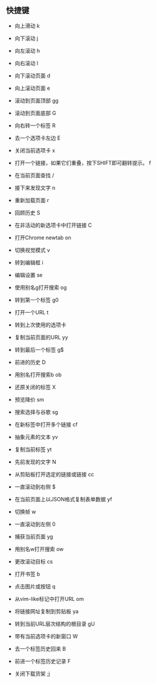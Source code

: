 
## 快捷键

- 向上滑动 k 
- 向下滚动 j 
- 向左滚动 h 
- 向右滚动 l 
- 向下滚动页面 d 
- 向上滚动页面 e
- 滚动到页面顶部 gg 
- 滚动到页面底部 G 


- 向右转一个标签 R 
- 去一个选项卡左边 E 
- 关闭当前选项卡 x 

- 打开一个链接，如果它们重叠，按下SHIFT即可翻转提示。 f
- 在当前页面查找 /
- 接下来发现文字 n 
- 重新加载页面 r 
- 回顾历史 S 
- 在非活动的新选项卡中打开链接 C 
- 打开Chrome newtab on 
- 切换视觉模式 v 
- 转到编辑框 i 
- 编辑设置 se 
- 使用别名g打开搜索 og 
- 转到第一个标签 g0 
- 打开一个URL t 
- 转到上次使用的选项卡 <Ctrl-6> 
- 复制当前页面的URL yy 
- 转到最后一个标签 g$ 
- 前进的历史 D 
- 用别名打开搜索b ob 
- 还原关闭的标签 X 
- 预览降价 sm 
- 搜索选择与谷歌 sg 
- 在新标签中打开多个链接 cf 
- 抽象元素的文本 yv 
- 复制当前标签 yt 
- 先前发现的文字 N 
- 从剪贴板打开选定的链接或链接 cc 
- 一直滚动到右侧 $ 
- 在当前页面上以JSON格式复制表单数据 yf 
- 切换帧 w 
- 一直滚动到左侧 0 
- 捕获当前页面 yg 
- 用别名w打开搜索 ow 
- 更改滚动目标 cs 
- 打开书签 b 
- 点击图片或按钮 q 
- 从vim-like标记中打开URL om 
- 将链接网址复制到剪贴板 ya 
- 转到当前URL层次结构的根目录 gU 
- 带有当前选项卡的新窗口 W 
- 去一个标签历史回来 B 
- 前进一个标签历史记录 F 
- 关闭下载货架 ;j